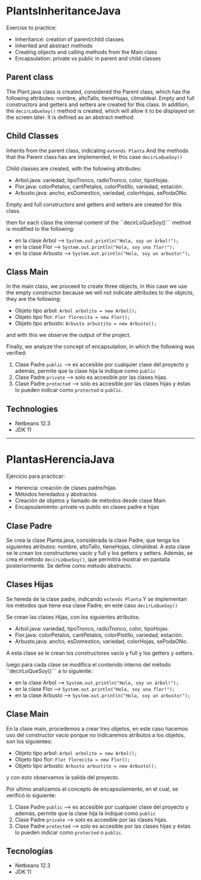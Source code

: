 # PlantsInheritanceJava
Exercise to practice:
* Inheritance: creation of parent/child classes
* Inherited and abstract methods
* Creating objects and calling methods from the Main class
* Encapsulation: private vs public in parent and child classes

## Parent class
The Plant.java class is created, considered the Parent class, which has the following attributes: nombre, altoTallo, tieneHojas, climaIdeal.
Empty and full constructors and getters and setters are created for this class.
In addition, the ```decirLoQueSoy()``` method is created, which will allow it to be displayed on the screen later. It is defined as an abstract method.

## Child Classes

Inherits from the parent class, indicating ```extends Planta```
And the methods that the Parent class has are implemented, in this case ```decirLoQueSoy()```

Child classes are created, with the following attributes:
* Arbol.java: variedad, tipoTronco, radioTronco, color, tipoHojas.
* Flor.java: colorPetalos, cantPetalos, colorPistillo, variedad, estación.
* Arbusto.java: ancho, esDomestico, variedad, colorHojas, sePodaONo.

Empty and full constructors and getters and setters are created for this class.

then for each class the internal content of the ``decirLoQueSoy()``` method is modified to the following:
* en la clase Arbol --> ```System.out.println("Hola, soy un árbol!");```
* en la clase Flor --> ```System.out.println("Hola, soy una flor!");```
* en la clase Arbusto --> ```System.out.println("Hola, soy un arbusto!");```

## Class Main

In the main class, we proceed to create three objects, in this case we use the empty constructor because we will not indicate attributes to the objects, they are the following:
* Objeto tipo arbol: ```Arbol arbolito = new Arbol();```
* Objeto tipo flor: ```Flor florecita = new Flor();```
* Objeto tipo arbusto: ```Arbusto arbustito = new Arbusto();```

and with this we observe the output of the project.

Finally, we analyze the concept of encapsulation, in which the following was verified:
1. Clase Padre ```public``` --> es accesible por cualquier clase del proyecto y además, permite que la clase hija la indique como ```public```
2. Clase Padre ```private``` --> solo es accesible por las clases hijas.
3. Clase Padre ```protected``` --> solo es accesible por las clases hijas y éstas lo pueden indicar como ```protected``` o ```public```.


## Technologies
* Netbeans 12.3
* JDK 11

<hr>

# PlantasHerenciaJava
Ejercicio para practicar:
* Herencia: creación de clases padre/hijas
* Métodos heredados y abstractos
* Creación de objetos y llamado de métodos desde clase Main
* Encapsulamiento: private vs public en clases padre e hijas

## Clase Padre
Se crea la clase Planta.java, considerada la clase Padre, que tenga los siguientes atributos: nombre, altoTallo, tieneHojas, climaIdeal.
A esta clase se le crean los constructores vacío y full y los getters y setters.
Además, se crea el método ```decirLoQueSoy()```, que permitirá mostrar en pantalla posteriormente. Se define como método abstracto.

## Clases Hijas

Se hereda de la clase padre, indicando ```extends Planta```
Y se implementan los métodos que tiene esa clase Padre, en este caso ```decirLoQueSoy()```

Se crean las clases Hijas, con los siguientes atributos:
* Arbol.java: variedad, tipoTronco, radioTronco, color, tipoHojas.
* Flor.java: colorPetalos, cantPetalos, colorPistillo, variedad, estación.
* Arbusto.java: ancho, esDomestico, variedad, colorHojas, sePodaONo.

A esta clase se le crean los constructores vacío y full y los getters y setters.

luego para cada clase se modifica el contenido interno del método ``decirLoQueSoy()``` a lo siguiente:
* en la clase Arbol --> ```System.out.println("Hola, soy un árbol!");```
* en la clase Flor --> ```System.out.println("Hola, soy una flor!");```
* en la clase Arbusto --> ```System.out.println("Hola, soy un arbusto!");```

## Clase Main

En la clase main, procedemos a crear tres objetos, en este caso hacemos uso del constructor vacío porque no indicaremos atributos a los objetos, son los siguientes:
* Objeto tipo arbol: ```Arbol arbolito = new Arbol();```
* Objeto tipo flor: ```Flor florecita = new Flor();```
* Objeto tipo arbusto: ```Arbusto arbustito = new Arbusto();```

y con esto observamos la salida del proyecto.

Por ultimo analizamos el concepto de encapsulamiento, en el cual, se verificó lo siguiente:
1. Clase Padre ```public``` --> es accesible por cualquier clase del proyecto y además, permite que la clase hija la indique como ```public```
2. Clase Padre ```private``` --> solo es accesible por las clases hijas.
3. Clase Padre ```protected``` --> solo es accesible por las clases hijas y éstas lo pueden indicar como ```protected``` o ```public```.


## Tecnologías
* Netbeans 12.3
* JDK 11

